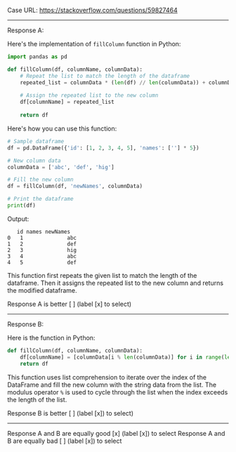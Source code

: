 Case URL: https://stackoverflow.com/questions/59827464

------
Response A:

Here's the implementation of `fillColumn` function in Python:

```python
import pandas as pd

def fillColumn(df, columnName, columnData):
    # Repeat the list to match the length of the dataframe
    repeated_list = columnData * (len(df) // len(columnData)) + columnData[:len(df) % len(columnData)]
    
    # Assign the repeated list to the new column
    df[columnName] = repeated_list
    
    return df
```

Here's how you can use this function:

```python
# Sample dataframe
df = pd.DataFrame({'id': [1, 2, 3, 4, 5], 'names': [''] * 5})

# New column data
columnData = ['abc', 'def', 'hig']

# Fill the new column
df = fillColumn(df, 'newNames', columnData)

# Print the dataframe
print(df)
```

Output:
```
   id names newNames
0   1              abc
1   2              def
2   3              hig
3   4              abc
4   5              def
``` 

This function first repeats the given list to match the length of the dataframe. Then it assigns the repeated list to the new column and returns the modified dataframe.

Response A is better [ ] (label [x] to select)

-------
Response B:



Here is the function in Python:

```python
def fillColumn(df, columnName, columnData):
    df[columnName] = [columnData[i % len(columnData)] for i in range(len(df))]
    return df
```

This function uses list comprehension to iterate over the index of the DataFrame and fill the new column with the string data from the list. The modulus operator `%` is used to cycle through the list when the index exceeds the length of the list.

Response B is better [ ] (label [x]) to select)

-------

Response A and B are equally good [x] (label [x]) to select
Response A and B are equally bad [ ] (label [x]) to select
